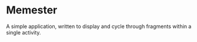 # Memester

A simple application, written to display and cycle through fragments within a single activity. 
